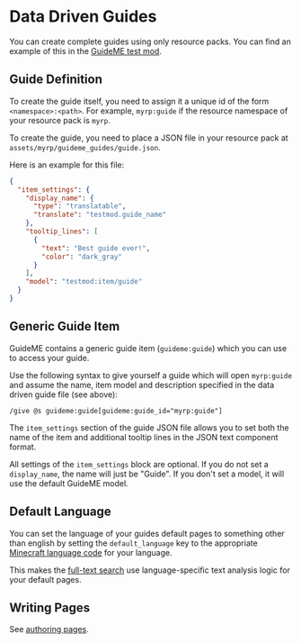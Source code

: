 # Data Driven Guides

You can create complete guides using only resource packs. You can find an example of this in
the [GuideME test mod](https://github.com/AppliedEnergistics/GuideME/tree/main/src/testmod/resources).

## Guide Definition

To create the guide itself, you need to assign it a unique id of the form `<namespace>:<path>`.
For example, `myrp:guide` if the resource namespace of your resource pack is `myrp`.

To create the guide, you need to place a JSON file in your resource pack at `assets/myrp/guideme_guides/guide.json`.

Here is an example for this file:

```json
{
  "item_settings": {
    "display_name": {
      "type": "translatable",
      "translate": "testmod.guide_name"
    },
    "tooltip_lines": [
      {
        "text": "Best guide ever!",
        "color": "dark_gray"
      }
    ],
    "model": "testmod:item/guide"
  }
}
```

## Generic Guide Item

GuideME contains a generic guide item (`guideme:guide`) which you can use to access your guide.

Use the following syntax to give yourself a guide which will open `myrp:guide` and assume the name,
item model and description specified in the data driven guide file (see above):

```
/give @s guideme:guide[guideme:guide_id="myrp:guide"]
```

The `item_settings` section of the guide JSON file allows you to set both the name of
the item and additional tooltip lines in the JSON text component format.

All settings of the `item_settings` block are optional. If you do not set a `display_name`,
the name will just be "Guide". If you don't set a model, it will use the default GuideME model.

## Default Language

You can set the language of your guides default pages to something other than english by setting the `default_language`
key to the appropriate [Minecraft language code](https://minecraft.wiki/w/Language) for your language.

This makes the [full-text search](./40-search.md) use language-specific text analysis logic for your default pages.

## Writing Pages

See [authoring pages](30-authoring/index.md).
